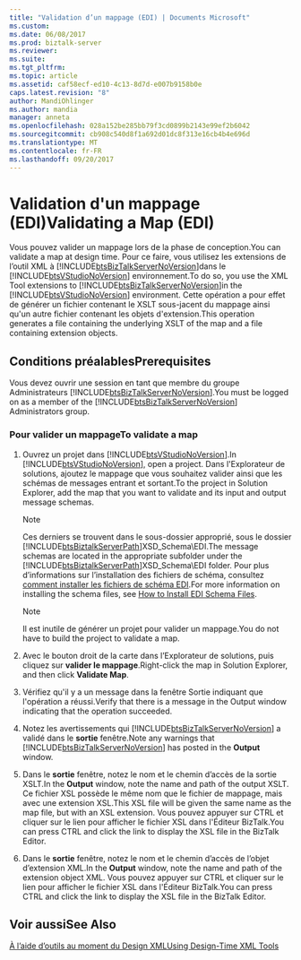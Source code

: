 ```yaml
---
title: "Validation d’un mappage (EDI) | Documents Microsoft"
ms.custom: 
ms.date: 06/08/2017
ms.prod: biztalk-server
ms.reviewer: 
ms.suite: 
ms.tgt_pltfrm: 
ms.topic: article
ms.assetid: caf58ecf-ed10-4c13-8d7d-e007b9158b0e
caps.latest.revision: "8"
author: MandiOhlinger
ms.author: mandia
manager: anneta
ms.openlocfilehash: 028a152be285bb79f3cd0899b2143e99ef2b6042
ms.sourcegitcommit: cb908c540d8f1a692d01dc8f313e16cb4b4e696d
ms.translationtype: MT
ms.contentlocale: fr-FR
ms.lasthandoff: 09/20/2017
---
```

# <a name="validating-a-map-edi"></a><span data-ttu-id="343ea-102">Validation d'un mappage (EDI)</span><span class="sxs-lookup"><span data-stu-id="343ea-102">Validating a Map (EDI)</span></span>
<span data-ttu-id="343ea-103">Vous pouvez valider un mappage lors de la phase de conception.</span><span class="sxs-lookup"><span data-stu-id="343ea-103">You can validate a map at design time.</span></span> <span data-ttu-id="343ea-104">Pour ce faire, vous utilisez les extensions de l’outil XML à [!INCLUDE[btsBizTalkServerNoVersion](../includes/btsbiztalkservernoversion-md.md)]dans le [!INCLUDE[btsVStudioNoVersion](../includes/btsvstudionoversion-md.md)] environnement.</span><span class="sxs-lookup"><span data-stu-id="343ea-104">To do so, you use the XML Tool extensions to [!INCLUDE[btsBizTalkServerNoVersion](../includes/btsbiztalkservernoversion-md.md)]in the [!INCLUDE[btsVStudioNoVersion](../includes/btsvstudionoversion-md.md)] environment.</span></span> <span data-ttu-id="343ea-105">Cette opération a pour effet de générer un fichier contenant le XSLT sous-jacent du mappage ainsi qu'un autre fichier contenant les objets d'extension.</span><span class="sxs-lookup"><span data-stu-id="343ea-105">This operation generates a file containing the underlying XSLT of the map and a file containing extension objects.</span></span>  
  
## <a name="prerequisites"></a><span data-ttu-id="343ea-106">Conditions préalables</span><span class="sxs-lookup"><span data-stu-id="343ea-106">Prerequisites</span></span>  
 <span data-ttu-id="343ea-107">Vous devez ouvrir une session en tant que membre du groupe Administrateurs [!INCLUDE[btsBizTalkServerNoVersion](../includes/btsbiztalkservernoversion-md.md)].</span><span class="sxs-lookup"><span data-stu-id="343ea-107">You must be logged on as a member of the [!INCLUDE[btsBizTalkServerNoVersion](../includes/btsbiztalkservernoversion-md.md)] Administrators group.</span></span>  
  
### <a name="to-validate-a-map"></a><span data-ttu-id="343ea-108">Pour valider un mappage</span><span class="sxs-lookup"><span data-stu-id="343ea-108">To validate a map</span></span>  
  
1.  <span data-ttu-id="343ea-109">Ouvrez un projet dans [!INCLUDE[btsVStudioNoVersion](../includes/btsvstudionoversion-md.md)].</span><span class="sxs-lookup"><span data-stu-id="343ea-109">In [!INCLUDE[btsVStudioNoVersion](../includes/btsvstudionoversion-md.md)], open a project.</span></span> <span data-ttu-id="343ea-110">Dans l'Explorateur de solutions, ajoutez le mappage que vous souhaitez valider ainsi que les schémas de messages entrant et sortant.</span><span class="sxs-lookup"><span data-stu-id="343ea-110">To the project in Solution Explorer, add the map that you want to validate and its input and output message schemas.</span></span>  
  
    > [!NOTE]
    >  <span data-ttu-id="343ea-111">Ces derniers se trouvent dans le sous-dossier approprié, sous le dossier [!INCLUDE[btsBiztalkServerPath](../includes/btsbiztalkserverpath-md.md)]XSD_Schema\EDI.</span><span class="sxs-lookup"><span data-stu-id="343ea-111">The message schemas are located in the appropriate subfolder under the [!INCLUDE[btsBiztalkServerPath](../includes/btsbiztalkserverpath-md.md)]XSD_Schema\EDI folder.</span></span> <span data-ttu-id="343ea-112">Pour plus d’informations sur l’installation des fichiers de schéma, consultez [comment installer les fichiers de schéma EDI](http://msdn.microsoft.com/library/787f45d9-d95d-40f4-a4ac-0a0e711f7550).</span><span class="sxs-lookup"><span data-stu-id="343ea-112">For more information on installing the schema files, see [How to Install EDI Schema Files](http://msdn.microsoft.com/library/787f45d9-d95d-40f4-a4ac-0a0e711f7550).</span></span>  
  
    > [!NOTE]
    >  <span data-ttu-id="343ea-113">Il est inutile de générer un projet pour valider un mappage.</span><span class="sxs-lookup"><span data-stu-id="343ea-113">You do not have to build the project to validate a map.</span></span>  
  
2.  <span data-ttu-id="343ea-114">Avec le bouton droit de la carte dans l’Explorateur de solutions, puis cliquez sur **valider le mappage**.</span><span class="sxs-lookup"><span data-stu-id="343ea-114">Right-click the map in Solution Explorer, and then click **Validate Map**.</span></span>  
  
3.  <span data-ttu-id="343ea-115">Vérifiez qu'il y a un message dans la fenêtre Sortie indiquant que l'opération a réussi.</span><span class="sxs-lookup"><span data-stu-id="343ea-115">Verify that there is a message in the Output window indicating that the operation succeeded.</span></span>  
  
4.  <span data-ttu-id="343ea-116">Notez les avertissements qui [!INCLUDE[btsBizTalkServerNoVersion](../includes/btsbiztalkservernoversion-md.md)] a validé dans le **sortie** fenêtre.</span><span class="sxs-lookup"><span data-stu-id="343ea-116">Note any warnings that [!INCLUDE[btsBizTalkServerNoVersion](../includes/btsbiztalkservernoversion-md.md)] has posted in the **Output** window.</span></span>  
  
5.  <span data-ttu-id="343ea-117">Dans le **sortie** fenêtre, notez le nom et le chemin d’accès de la sortie XSLT.</span><span class="sxs-lookup"><span data-stu-id="343ea-117">In the **Output** window, note the name and path of the output XSLT.</span></span> <span data-ttu-id="343ea-118">Ce fichier XSL possède le même nom que le fichier de mappage, mais avec une extension XSL.</span><span class="sxs-lookup"><span data-stu-id="343ea-118">This XSL file will be given the same name as the map file, but with an XSL extension.</span></span> <span data-ttu-id="343ea-119">Vous pouvez appuyer sur CTRL et cliquer sur le lien pour afficher le fichier XSL dans l'Éditeur BizTalk.</span><span class="sxs-lookup"><span data-stu-id="343ea-119">You can press CTRL and click the link to display the XSL file in the BizTalk Editor.</span></span>  
  
6.  <span data-ttu-id="343ea-120">Dans le **sortie** fenêtre, notez le nom et le chemin d’accès de l’objet d’extension XML.</span><span class="sxs-lookup"><span data-stu-id="343ea-120">In the **Output** window, note the name and path of the extension object XML.</span></span> <span data-ttu-id="343ea-121">Vous pouvez appuyer sur CTRL et cliquer sur le lien pour afficher le fichier XSL dans l'Éditeur BizTalk.</span><span class="sxs-lookup"><span data-stu-id="343ea-121">You can press CTRL and click the link to display the XSL file in the BizTalk Editor.</span></span>  
  
## <a name="see-also"></a><span data-ttu-id="343ea-122">Voir aussi</span><span class="sxs-lookup"><span data-stu-id="343ea-122">See Also</span></span>  
 [<span data-ttu-id="343ea-123">À l’aide d’outils au moment du Design XML</span><span class="sxs-lookup"><span data-stu-id="343ea-123">Using Design-Time XML Tools</span></span>](../core/using-design-time-xml-tools.md)